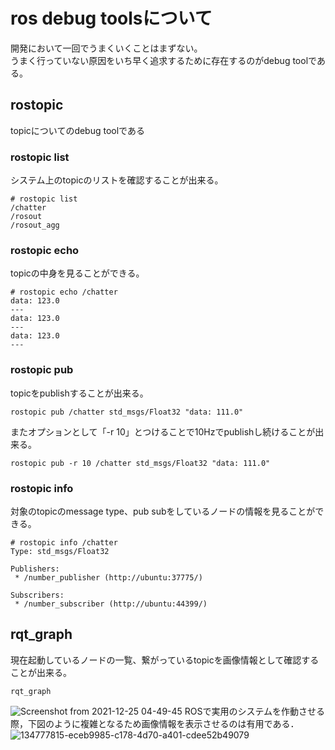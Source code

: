 # ros debug toolsについて
開発において一回でうまくいくことはまずない。  
うまく行っていない原因をいち早く追求するために存在するのがdebug toolである。

## rostopic
topicについてのdebug toolである
### rostopic list
システム上のtopicのリストを確認することが出来る。
```
# rostopic list
/chatter
/rosout
/rosout_agg
```

### rostopic echo
topicの中身を見ることができる。
```
# rostopic echo /chatter
data: 123.0
---
data: 123.0
---
data: 123.0
---
```

### rostopic pub
topicをpublishすることが出来る。
```
rostopic pub /chatter std_msgs/Float32 "data: 111.0"
```
またオプションとして「-r 10」とつけることで10Hzでpublishし続けることが出来る。
```
rostopic pub -r 10 /chatter std_msgs/Float32 "data: 111.0"
```

### rostopic info
対象のtopicのmessage type、pub subをしているノードの情報を見ることができる。
```
# rostopic info /chatter 
Type: std_msgs/Float32

Publishers: 
 * /number_publisher (http://ubuntu:37775/)

Subscribers: 
 * /number_subscriber (http://ubuntu:44399/)
```

## rqt_graph
現在起動しているノードの一覧、繋がっているtopicを画像情報として確認することが出来る。
```
rqt_graph
```
![Screenshot from 2021-12-25 04-49-45](https://user-images.githubusercontent.com/38370926/147385447-c4e1d0dc-88af-4335-aa68-de3a0ad9b7e9.png)
ROSで実用のシステムを作動させる際，下図のように複雑となるため画像情報を表示させるのは有用である．
![134777815-eceb9985-c178-4d70-a401-cdee52b49079](https://user-images.githubusercontent.com/38370926/147385513-d1500d91-10dd-4d86-bed2-47e15495d523.png)
